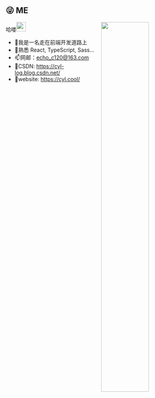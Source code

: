 ## 😜 ME 
<img style="width: 50%" align="right" src="https://github-readme-stats.vercel.app/api?username=start-point&theme=dracula" />

哈喽<img src="https://media.giphy.com/media/hvRJCLFzcasrR4ia7z/giphy.gif" width="25px">

- 🎊我是一名走在前端开发道路上
- 🍔熟悉 React, TypeScript, Sass... 
- 📫网邮：echo_c120@163.com 
- 👴CSDN: https://cyl-log.blog.csdn.net/
- 🎲website: https://cyl.cool/
